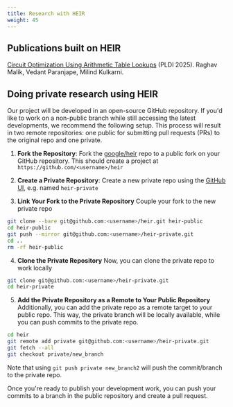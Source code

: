 ```yaml
---
title: Research with HEIR
weight: 45
---
```


## Publications built on HEIR

[Circuit Optimization Using Arithmetic Table Lookups](https://dl.acm.org/doi/10.1145/3729258)
(PLDI 2025). Raghav Malik, Vedant Paranjape, Milind Kulkarni.

## Doing private research using HEIR

Our project will be developed in an open-source GitHub repository. If you'd like
to work on a non-public branch while still accessing the latest developments, we
recommend the following setup. This process will result in two remote
repositories: one public for submitting pull requests (PRs) to the original repo
and one private.

1. **Fork the Repository**: Fork the
   [google/heir](https://github.com/google/heir) repo to a public fork on your
   GitHub repository. This should create a project at
   `https://github.com/<username>/heir`

1. **Create a Private Repository**: Create a new private repo using the
   [GitHub UI](https://github.com/new), e.g. named `heir-private`

1. **Link Your Fork to the Private Repository** Couple your fork to the new
   private repo

```bash
git clone --bare git@github.com:<username>/heir.git heir-public
cd heir-public
git push --mirror git@github.com:<username>/heir-private.git
cd ..
rm -rf heir-public
```

4. **Clone the Private Repository** Now, you can clone the private repo to work
   locally

```bash
git clone git@github.com:<username>/heir-private.git
cd heir-private
```

5. **Add the Private Repository as a Remote to Your Public Repository**
   Additionally, you can add the private repo as a remote target to your public
   repo. This way, the private branch will be locally available, while you can
   push commits to the private repo.

```bash
cd heir
git remote add private git@github.com:<username>/heir-private.git
git fetch --all
git checkout private/new_branch
```

Note that using `git push private new_branch2` will push the commit/branch to
the private repo.

Once you're ready to publish your development work, you can push your commits to
a branch in the public repository and create a pull request.
